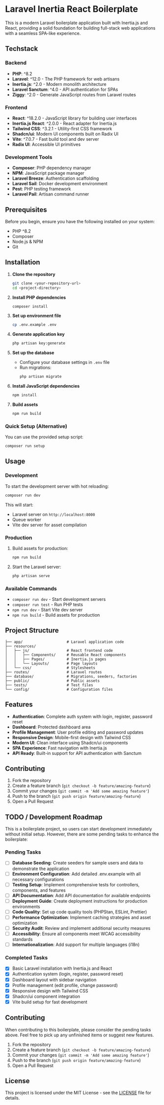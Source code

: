 # Laravel Inertia React Boilerplate

This is a modern Laravel boilerplate application built with Inertia.js and React, providing a solid foundation for building full-stack web applications with a seamless SPA-like experience.

## Techstack

### Backend

-   **PHP**: ^8.2
-   **Laravel**: ^12.0 - The PHP framework for web artisans
-   **Inertia.js**: ^2.0 - Modern monolith architecture
-   **Laravel Sanctum**: ^4.0 - API authentication for SPAs
-   **Ziggy**: ^2.0 - Generate JavaScript routes from Laravel routes

### Frontend

-   **React**: ^18.2.0 - JavaScript library for building user interfaces
-   **Inertia.js React**: ^2.0.0 - React adapter for Inertia.js
-   **Tailwind CSS**: ^3.2.1 - Utility-first CSS framework
-   **Shadcn/ui**: Modern UI components built on Radix UI
-   **Vite**: ^7.0.7 - Fast build tool and dev server
-   **Radix UI**: Accessible UI primitives

### Development Tools

-   **Composer**: PHP dependency manager
-   **NPM**: JavaScript package manager
-   **Laravel Breeze**: Authentication scaffolding
-   **Laravel Sail**: Docker development environment
-   **Pest**: PHP testing framework
-   **Laravel Pail**: Artisan command runner

## Prerequisites

Before you begin, ensure you have the following installed on your system:

-   PHP ^8.2
-   Composer
-   Node.js & NPM
-   Git

## Installation

1. **Clone the repository**

    ```bash
    git clone <your-repository-url>
    cd <project-directory>
    ```

2. **Install PHP dependencies**

    ```bash
    composer install
    ```

3. **Set up environment file**

    ```bash
    cp .env.example .env
    ```

4. **Generate application key**

    ```bash
    php artisan key:generate
    ```

5. **Set up the database**

    - Configure your database settings in `.env` file
    - Run migrations:
        ```bash
        php artisan migrate
        ```

6. **Install JavaScript dependencies**

    ```bash
    npm install
    ```

7. **Build assets**
    ```bash
    npm run build
    ```

### Quick Setup (Alternative)

You can use the provided setup script:

```bash
composer run setup
```

## Usage

### Development

To start the development server with hot reloading:

```bash
composer run dev
```

This will start:

-   Laravel server on `http://localhost:8000`
-   Queue worker
-   Vite dev server for asset compilation

### Production

1. Build assets for production:

    ```bash
    npm run build
    ```

2. Start the Laravel server:
    ```bash
    php artisan serve
    ```

### Available Commands

-   `composer run dev` - Start development servers
-   `composer run test` - Run PHP tests
-   `npm run dev` - Start Vite dev server
-   `npm run build` - Build assets for production

## Project Structure

```
├── app/                    # Laravel application code
├── resources/
│   ├── js/                 # React frontend code
│   │   ├── Components/     # Reusable React components
│   │   ├── Pages/          # Inertia.js pages
│   │   └── Layouts/        # Page layouts
│   └── css/                # Stylesheets
├── routes/                 # Laravel routes
├── database/               # Migrations, seeders, factories
├── public/                 # Public assets
├── tests/                  # Test files
└── config/                 # Configuration files
```

## Features

-   **Authentication**: Complete auth system with login, register, password reset
-   **Dashboard**: Protected dashboard area
-   **Profile Management**: User profile editing and password updates
-   **Responsive Design**: Mobile-first design with Tailwind CSS
-   **Modern UI**: Clean interface using Shadcn/ui components
-   **SPA Experience**: Fast navigation with Inertia.js
-   **API Ready**: Built-in support for API authentication with Sanctum

## Contributing

1. Fork the repository
2. Create a feature branch (`git checkout -b feature/amazing-feature`)
3. Commit your changes (`git commit -m 'Add some amazing feature'`)
4. Push to the branch (`git push origin feature/amazing-feature`)
5. Open a Pull Request

## TODO / Development Roadmap

This is a boilerplate project, so users can start development immediately without initial setup. However, there are some pending tasks to enhance the boilerplate:

### Pending Tasks

-   [ ] **Database Seeding**: Create seeders for sample users and data to demonstrate the application
-   [ ] **Environment Configuration**: Add detailed .env.example with all necessary configurations
-   [ ] **Testing Setup**: Implement comprehensive tests for controllers, components, and features
-   [ ] **API Documentation**: Add API documentation for available endpoints
-   [ ] **Deployment Guide**: Create deployment instructions for production environments
-   [ ] **Code Quality**: Set up code quality tools (PHPStan, ESLint, Prettier)
-   [ ] **Performance Optimization**: Implement caching strategies and asset optimization
-   [ ] **Security Audit**: Review and implement additional security measures
-   [ ] **Accessibility**: Ensure all components meet WCAG accessibility standards
-   [ ] **Internationalization**: Add support for multiple languages (i18n)

### Completed Tasks

-   [x] Basic Laravel installation with Inertia.js and React
-   [x] Authentication system (login, register, password reset)
-   [x] Dashboard layout with sidebar navigation
-   [x] Profile management (edit profile, change password)
-   [x] Responsive design with Tailwind CSS
-   [x] Shadcn/ui component integration
-   [x] Vite build setup for fast development

## Contributing

When contributing to this boilerplate, please consider the pending tasks above. Feel free to pick up any unfinished items or suggest new features.

1. Fork the repository
2. Create a feature branch (`git checkout -b feature/amazing-feature`)
3. Commit your changes (`git commit -m 'Add some amazing feature'`)
4. Push to the branch (`git push origin feature/amazing-feature`)
5. Open a Pull Request

## License

This project is licensed under the MIT License - see the [LICENSE](LICENSE) file for details.
